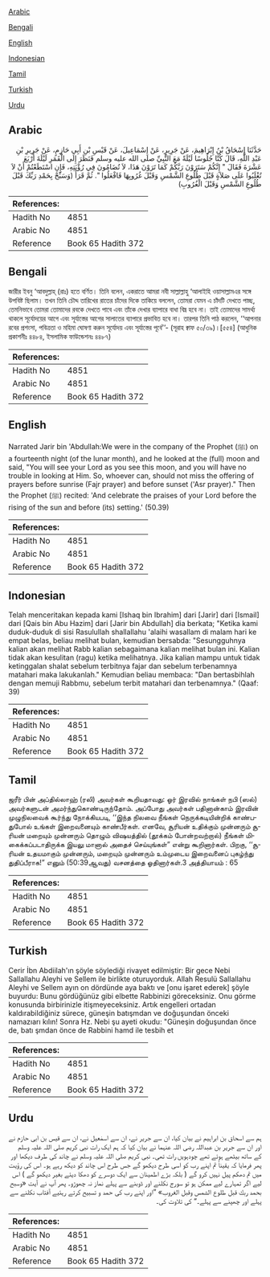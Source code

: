 [Arabic](#arabic)

[Bengali](#bengali)

[English](#english)

[Indonesian](#indonesian)

[Tamil](#tamil)

[Turkish](#turkish)

[Urdu](#urdu)

## Arabic


<div dir="rtl" lang="ar" style={{fontSize:'larger',backgroundColor:'#f8f9fa',padding:20}}>
حَدَّثَنَا إِسْحَاقُ بْنُ إِبْرَاهِيمَ، عَنْ جَرِيرٍ، عَنْ إِسْمَاعِيلَ، عَنْ قَيْسِ بْنِ أَبِي حَازِمٍ، عَنْ جَرِيرِ بْنِ عَبْدِ اللَّهِ، قَالَ كُنَّا جُلُوسًا لَيْلَةً مَعَ النَّبِيِّ صلى الله عليه وسلم فَنَظَرَ إِلَى الْقَمَرِ لَيْلَةَ أَرْبَعَ عَشْرَةَ فَقَالَ ‏"‏ إِنَّكُمْ سَتَرَوْنَ رَبَّكُمْ كَمَا تَرَوْنَ هَذَا، لاَ تُضَامُونَ فِي رُؤْيَتِهِ، فَإِنِ اسْتَطَعْتُمْ أَنْ لاَ تُغْلَبُوا عَلَى صَلاَةٍ قَبْلَ طُلُوعِ الشَّمْسِ وَقَبْلَ غُرُوبِهَا فَافْعَلُوا ‏"‏‏.‏ ثُمَّ قَرَأَ ‏(‏وَسَبِّحْ بِحَمْدِ رَبِّكَ قَبْلَ طُلُوعِ الشَّمْسِ وَقَبْلَ الْغُرُوبِ‏)‏
</div>
<div style={{backgroundColor:'#f8f9fa',padding:20, marginBottom: 10}}><table> <thead> <tr> <th>References:</th> <th></th> </tr> </thead> <tbody><tr><td>Hadith No</td><td>4851</td></tr><tr><td>Arabic No</td><td>4851</td></tr><tr><td>Reference</td><td>Book 65 Hadith 372</td></tr></tbody></table></div>

## Bengali


<div dir="ltr" lang="bn" style={{fontSize:'larger',backgroundColor:'#f8f9fa',padding:20}}>
জারীর ইবনু ‘আবদুল্লাহ্ (রাঃ) হতে বর্ণিত। তিনি বলেন, একরাতে আমরা নবী সাল্লাল্লাহু ‘আলাইহি ওয়াসাল্লামএর সঙ্গে উপবিষ্ট ছিলাম। তখন তিনি চৌদ্দ তারিখের রাতের চাঁদের দিকে তাকিয়ে বললেন, তোমরা যেমন এ চাঁদটি দেখতে পাচ্ছ, তেমনিভাবে তোমরা তোমাদের রবকে দেখতে পাবে এবং তাঁকে দেখার ব্যাপারে বাধা বিঘ্ন হবে না। তাই তোমাদের সামর্থ্য থাকলে সূর্যোদয়ের আগে এবং সূর্যাস্তের আগের সালাতের ব্যাপারে প্রভাবিত হবে না। তারপর তিনি পাঠ করলেন, ‘‘আপনার রবের প্রশংসা, পবিত্রতা ও মহিমা ঘোষণা করুন সূর্যোদয় এবং সূর্যাস্তের পূর্বে’’- (সূরাহ ক্বাফ ৫০/৩৯)।[৫৫৪] (আধুনিক প্রকাশনীঃ ৪৪৮৪, ইসলামিক ফাউন্ডেশনঃ ৪৪৮৭)
</div>
<div style={{backgroundColor:'#f8f9fa',padding:20, marginBottom: 10}}><table> <thead> <tr> <th>References:</th> <th></th> </tr> </thead> <tbody><tr><td>Hadith No</td><td>4851</td></tr><tr><td>Arabic No</td><td>4851</td></tr><tr><td>Reference</td><td>Book 65 Hadith 372</td></tr></tbody></table></div>

## English


<div dir="ltr" lang="en" style={{fontSize:'larger',backgroundColor:'#f8f9fa',padding:20}}>
Narrated Jarir bin 'Abdullah:We were in the company of the Prophet (ﷺ) on a fourteenth night (of the lunar month), and he looked at the (full) moon and said, "You will see your Lord as you see this moon, and you will have no trouble in looking at Him. So, whoever can, should not miss the offering of prayers before sunrise (Fajr prayer) and before sunset ('Asr prayer)." Then the Prophet (ﷺ) recited: 'And celebrate the praises of your Lord before the rising of the sun and before (its) setting.' (50.39)
</div>
<div style={{backgroundColor:'#f8f9fa',padding:20, marginBottom: 10}}><table> <thead> <tr> <th>References:</th> <th></th> </tr> </thead> <tbody><tr><td>Hadith No</td><td>4851</td></tr><tr><td>Arabic No</td><td>4851</td></tr><tr><td>Reference</td><td>Book 65 Hadith 372</td></tr></tbody></table></div>

## Indonesian


<div dir="ltr" lang="id" style={{fontSize:'larger',backgroundColor:'#f8f9fa',padding:20}}>
Telah menceritakan kepada kami [Ishaq bin Ibrahim] dari [Jarir] dari [Ismail] dari [Qais bin Abu Hazim] dari [Jarir bin Abdullah] dia berkata; "Ketika kami duduk-duduk di sisi Rasulullah shallallahu 'alaihi wasallam di malam hari ke empat belas, beliau melihat bulan, kemudian bersabda: "Sesungguhnya kalian akan melihat Rabb kalian sebagaimana kalian melihat bulan ini. Kalian tidak akan kesulitan (ragu) ketika melihatnya. Jika kalian mampu untuk tidak ketinggalan shalat sebelum terbitnya fajar dan sebelum terbenamnya matahari maka lakukanlah." Kemudian beliau membaca: "Dan bertasbihlah dengan memuji Rabbmu, sebelum terbit matahari dan terbenamnya." (Qaaf: 39)
</div>
<div style={{backgroundColor:'#f8f9fa',padding:20, marginBottom: 10}}><table> <thead> <tr> <th>References:</th> <th></th> </tr> </thead> <tbody><tr><td>Hadith No</td><td>4851</td></tr><tr><td>Arabic No</td><td>4851</td></tr><tr><td>Reference</td><td>Book 65 Hadith 372</td></tr></tbody></table></div>

## Tamil


<div dir="ltr" lang="ta" style={{fontSize:'larger',backgroundColor:'#f8f9fa',padding:20}}>
ஜரீர் பின் அப்தில்லாஹ் (ரலி) அவர்கள் கூறியதாவது: ஓர் இரவில் நாங்கள் நபி (ஸல்) அவர்களுடன் அமர்ந்துகொண்டிருந்தோம். அப்போது அவர்கள் பதினான்காம் இரவின் முழுநிலவைக் கூர்ந்து நோக்கியபடி, ‘‘இந்த நிலவை நீங்கள் நெருக்கடியின்றிக் காண்பதுபோல் உங்கள் இறைவனையும் காண்பீர்கள். எனவே, சூரியன் உதிக்கும் முன்னரும் சூரியன் மறையும் முன்னரும் தொழும் விஷயத்தில் (தூக்கம் போன்றவற்றால்) நீங்கள் மிகைக்கப்படாதிருக்க இயலு மானால் அதைச் செய்யுங்கள்” என்று கூறினார்கள். பிறகு, ‘‘சூரியன் உதயமாகும் முன்னரும், மறையும் முன்னரும் உம்முடைய இறைவனைப் புகழ்ந்து துதிப்பீராக!” எனும் (50:39ஆவது) வசனத்தை ஓதினார்கள்.3 அத்தியாயம் : 65
</div>
<div style={{backgroundColor:'#f8f9fa',padding:20, marginBottom: 10}}><table> <thead> <tr> <th>References:</th> <th></th> </tr> </thead> <tbody><tr><td>Hadith No</td><td>4851</td></tr><tr><td>Arabic No</td><td>4851</td></tr><tr><td>Reference</td><td>Book 65 Hadith 372</td></tr></tbody></table></div>

## Turkish


<div dir="ltr" lang="tr" style={{fontSize:'larger',backgroundColor:'#f8f9fa',padding:20}}>
Cerir İbn Abdiilah'ın şöyle söylediği rivayet edilmiştir: Bir gece Nebi Sallallahu Aleyhi ve Sellem ile birlikte oturuyorduk. Allah Resulü Sallallahu Aleyhi ve Sellem ayın on dördünde aya baktı ve [onu işaret ederek] şöyle buyurdu: Bunu gördüğünüz gibi elbette Rabbinizi göreceksiniz. Onu görme konusunda birbirinizle itişmeyeceksiniz. Artık engelleri ortadan kaldırabildiğiniz sürece, güneşin batışmdan ve doğuşundan önceki namazıarı kılın! Sonra Hz. Nebi şu ayeti okudu: "Güneşin doğuşundan önce de, batı şmdan önce de Rabbini hamd ile tesbih et
</div>
<div style={{backgroundColor:'#f8f9fa',padding:20, marginBottom: 10}}><table> <thead> <tr> <th>References:</th> <th></th> </tr> </thead> <tbody><tr><td>Hadith No</td><td>4851</td></tr><tr><td>Arabic No</td><td>4851</td></tr><tr><td>Reference</td><td>Book 65 Hadith 372</td></tr></tbody></table></div>

## Urdu


<div dir="rtl" lang="ur" style={{fontSize:'larger',backgroundColor:'#f8f9fa',padding:20}}>
ہم سے اسحاق بن ابراہیم نے بیان کیا، ان سے جریر نے، ان سے اسمٰعیل نے، ان سے قیس بن ابی حازم نے اور ان سے جریر بن عبداللہ رضی اللہ عنہما نے بیان کیا کہ ہم ایک رات نبی کریم صلی اللہ علیہ وسلم کے ساتھ بیٹھے ہوئے تھے چودہویں رات تھی۔ نبی کریم صلی اللہ علیہ وسلم نے چاند کی طرف دیکھا اور پھر فرمایا کہ یقیناً تم اپنے رب کو اسی طرح دیکھو گے جس طرح اس چاند کو دیکھ رہے ہو۔ اس کی رؤیت میں تم دھکم پیل نہیں کرو گے ( بلکہ بڑے اطمینان سے ایک دوسرے کو دھکا دیئے بغیر دیکھو گے ) اس لیے اگر تمہارے لیے ممکن ہو تو سورج نکلنے اور ڈوبنے سے پہلے نماز نہ چھوڑو۔ پھر آپ نے آیت «وسبح بحمد ربك قبل طلوع الشمس وقبل الغروب‏» ”اور اپنے رب کی حمد و تسبیح کرتے رہئیے آفتاب نکلنے سے پہلے اور چھپنے سے پہلے۔“ کی تلاوت کی۔
</div>
<div style={{backgroundColor:'#f8f9fa',padding:20, marginBottom: 10}}><table> <thead> <tr> <th>References:</th> <th></th> </tr> </thead> <tbody><tr><td>Hadith No</td><td>4851</td></tr><tr><td>Arabic No</td><td>4851</td></tr><tr><td>Reference</td><td>Book 65 Hadith 372</td></tr></tbody></table></div>